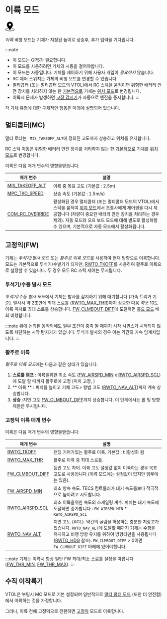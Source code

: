 # 이륙 모드

[<img src="../../assets/site/position_fixed.svg" title="위치 고정 요구(예, GPS)" width="30px" />](../getting_started/flight_modes.md#key_position_fixed)

*이륙* 비행 모드는 기체가 지정된 높이로 상승후, 추가 입력을 기다립니다.

:::note

* 이 모드는 GPS가 필요합니다.
* 이 모드를 사용하려면 기체의 시동을 걸어야합니다.
* 이 모드는 자동입니다. 기체를 제어하기 위해 사용자 개입이 *필요하지* 않습니다.
* RC 제어 스위치는 기체의 비행 모드를 변경할 수 있습니다.
* 멀티콥터 (또는 멀티콥터 모드의 VTOL)에서 RC 스틱을 움직이면 위험한 배터리 안전 장치를 처리하지 않는 한 [기본적으로](#COM_RC_OVERRIDE) 기체는 [위치 모드](../flight_modes/position_mc.md)로 변경됩니다.
* 이륙시 문제가 발생하면 [고장 감지기](../config/safety.md#failure_detector)가 자동으로 엔진을 중지합니다.
:::

각 기체 유형에 대한 구체적인 행동은 아래에 설명되어 있습니다.

## 멀티콥터(MC)

멀티 로터는 ` MIS_TAKEOFF_ALT`에 정의된 고도까지 상승하고 위치를 유지합니다.

RC 스틱 이동은 위험한 배터리 안전 장치를 처리하지 않는 한 [기본적으로](#COM_RC_OVERRIDE) 기체를 [위치 모드](../flight_modes/position_mc.md)로 변경합니다.

이륙은 다음 매개 변수의 영향을받습니다.

| 매개 변수                                                                                                   | 설명                                                                                                                                                                                                 |
| ------------------------------------------------------------------------------------------------------- | -------------------------------------------------------------------------------------------------------------------------------------------------------------------------------------------------- |
| <span id="MIS_TAKEOFF_ALT"></span>[MIS_TAKEOFF_ALT](../advanced_config/parameter_reference.md#MIS_TAKEOFF_ALT) | 이륙 중 목표 고도 (기본값 : 2.5m)                                                                                                                                                                            |
| <span id="MPC_TKO_SPEED"></span>[MPC_TKO_SPEED](../advanced_config/parameter_reference.md#MPC_TKO_SPEED)     | 상승 속도 (기본값 : 1.5m/s)                                                                                                                                                                               |
| <span id="COM_RC_OVERRIDE"></span>[COM_RC_OVERRIDE](../advanced_config/parameter_reference.md#COM_RC_OVERRIDE) | 활성화된 경우 멀티콥터 (또는 멀티콥터 모드의 VTOL)에서 스틱을 움직여 [위치 모드](../flight_modes/position_mc.md)에서 조종사에게 제어권을 다시 제공합니다 (차량이 중요한 배터리 안전 장치를 처리하는 경우 제외). 자동 모드와 오프 보드 모드에 대해 별도로 활성화할 수 있으며, 기본적으로 자동 모드에서 활성화됩니다. |

<span id="fixed_wing"></span>

## 고정익(FW)

기체는 *투석기/발사 모드* 또는 *활주로 이륙 모드*를 사용하여 현재 방향으로 이륙합니다. 모드는 기본적으로 투석기/수발기가 되지만, [ RWTO_TKOFF](#RWTO_TKOFF)를 사용하여 활주로 이륙으로 설정할 수 있습니다. 두 경우 모두 RC 스틱 제어는 무시됩니다.

<span id="hand_launch"></span>

### 투석기/수동 발사 모드

*투석기/수동 발사 모드*에서 기체는 발사를 감지하기 위해 대기합니다 (가속 트리거 기준). 발사시 약 2초만에 최대 스로틀 ([RWTO_MAX_THR](#RWTO_MAX_THR))까지 상승한 다음 *최소* 10도 이륙 피치로 최대 스로틀 상승합니다. [FW_CLMBOUT_DIFF](#FW_CLMBOUT_DIFF)에 도달하면 [홀드 모드](../flight_modes/hold.md) 배회 비행합니다.

:::note
위에 논의된 동작외에도 일부 조건이 충족 될 때까지 시작 시퀀스가 ​​시작되지 않도록 차단하는 시작 탐지기가 있습니다. 투석기 발사의 경우 이는 약간의 가속 임계치입니다.
:::

<span id="runway_launch"></span>

### 활주로 이륙

*활주로 이륙 모드*에는 다음과 같은 상태가 있습니다.

1. **스로틀 램프** : 이륙을위한 최소 속도 ([FW_AIRSPD_MIN](#FW_AIRSPD_MIN) x [RWTO_AIRSPD_SCL](#RWTO_AIRSPD_SCL))에 도달 할 때까지 활주로에 고정 (피치 고정, )
2. ** 이륙 ** : 피치를 높이고 기체 고도> 항법 고도 ([RWTO_NAV_ALT](#RWTO_NAV_ALT))까지 계속 상승합니다.
3. **상승** :지면 고도 [FW_CLMBOUT_DIFF](#FW_CLMBOUT_DIFF)까지 상승합니다. 이 단계에서는 롤 및 방향 제한은 무시됩니다.

### 고정익 이륙 매개 변수

이륙은 다음 매개 변수의 영향을받습니다.

| 매개 변수                                                                                                    | 설명                                                                                                                                                                                                                                                            |
| -------------------------------------------------------------------------------------------------------- | ------------------------------------------------------------------------------------------------------------------------------------------------------------------------------------------------------------------------------------------------------------- |
| <span id="RWTO_TKOFF"></span>[RWTO_TKOFF](../advanced_config/parameter_reference.md#RWTO_TKOFF)              | 랜딩 기어가있는 활주로 이륙. 기본값 : 비활성화 됨                                                                                                                                                                                                                                 |
| <span id="RWTO_MAX_THR"></span>[RWTO_MAX_THR](../advanced_config/parameter_reference.md#RWTO_MAX_THR)        | 활주로 이륙 중 최대 스로틀.                                                                                                                                                                                                                                              |
| <span id="FW_CLMBOUT_DIFF"></span>[FW_CLMBOUT_DIFF](../advanced_config/parameter_reference.md#FW_CLMBOUT_DIFF)  | 등반 고도 차이. 이륙 고도 설정값 없이 이륙하는 경우 목표 고도로 사용됩니다 (이륙 모드에는 설정값이 없지만 임무에는 있음).                                                                                                                                                                                       |
| <span id="FW_AIRSPD_MIN"></span>[FW_AIRSPD_MIN](../advanced_config/parameter_reference.md#FW_AIRSPD_MIN)      | 최소 항속 속도. TECS 컨트롤러가 대기 속도를보다 적극적으로 높이려고 시도합니다.                                                                                                                                                                                                               |
| <span id="RWTO_AIRSPD_SCL"></span>[RWTO_AIRSPD_SCL](../advanced_config/parameter_reference.md#RWTO_AIRSPD_SCL) | 최소 이륙을위한 속도의 스케일링 계수. 피치는 대기 속도에 도달하면 증가합니다 : `FW_AIRSPD_MIN` * `RWTO_AIRSPD_SCL`                                                                                                                                                                             |
| <span id="RWTO_NAV_ALT"></span>[RWTO_NAV_ALT](../advanced_config/parameter_reference.md#RWTO_NAV_ALT)       | 지면 고도 (AGL). 약간의 굴림을 허용하는 충분한 지상고가 있습니다. `RWTO_NAV_ALT`에 도달할 때까지 기체는 수평을 유지하고 비행 방향 유지를 위하여 방향타만을 사용됩니다 ([RWTO_HDG](../advanced_config/parameter_reference.md#RWTO_HDG) <span id="RWTO_HDG">참조</span>). `FW_CLMBOUT_DIFF` > 0이면 `FW_CLMBOUT_DIFF` 아래에 있어야합니다. |

:::note
기체는 이륙시 항상 일반 FW 최대/최소 스로틀 설정을 따릅니다 ([FW_THR_MIN](../advanced_config/parameter_reference.md#FW_THR_MIN), [FW_THR_MAX](../advanced_config/parameter_reference.md#FW_THR_MAX)).
:::

## 수직 이착륙기

VTOL은 부팅시 MC 모드로 기본 설정되며 일반적으로 [멀티 콥터 모드](#multi-copter-mc) (또한 더 안전함)에서 이륙하는 것을 가정합니다.

그러나, 이륙 전에 고정익으로 전환하면 [고정익](#fixed_wing) 모드로 이륙합니다.

<!-- this maps to AUTO_TAKEOFF in dev -->